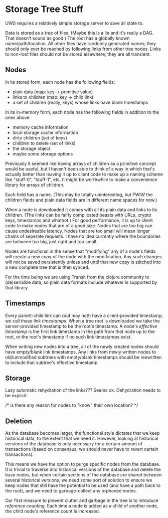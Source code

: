 Storage Tree Stuff
=======================

UWS requires a relatively simple storage server to save all state to.

Data is stored as a tree of files.
(Maybe this is a lie and it's really a DAG.
That doesn't sound as good.)
The root has a globally known name/path/location.
All other files have randomly generated names; they should only ever be reached by following links from other tree nodes.
Links to non-root files should not be stored elsewhere; they are all transient.

## Nodes

In its stored form, each node has the following fields:

- plain data (map: key -> primitive value)
- links to children (map: key -> child link)
- a set of children (really, keys) whose links have blank timestamps

In its in-memory form, each node has the following fields in addition
to the ones above:

- memory cache information
- local storage cache information
- dirty children (set of keys)
- children to delete (set of links)
- the storage object
- maybe some storage options

Previously it seemed like having arrays of children as a primitive concept would be useful, but I haven't been able to think of a way in which that's actually better than leaving it up to client code to make up a naming scheme like "stuff-0", "stuff-1", etc.
It might be worthwhile to make a convenience library for arrays of children.

Each field has a name.
(This may be totally uninteresting, but FWIW the children fields and plain data fields are in different name spaces for now.)

When a node is downloaded it comes with all its plain data and links to its children.
(The links can be fairly complicated beasts with URLs, crypto keys, timestamps and whatnot.)
For good performance, it is up to client code to make nodes that are of a good size.
Nodes that are too big can cause undesireable latency.
Nodes that are too small will mean longer chains of seperate requests.
I have no idea currently where the boundaries are between too big, just right and too small.

Nodes are functional in the sense that "modifying" any of a node's fields will create a new copy of the node with the modification.
Any such changes will not be saved persistently unless and until that new copy is stitched into a new complete tree that is then synced.

For the time being we are using Transit from the clojure community to (de)serialize data, so plain data formats include whatever is supported by that library.

## Timestamps

Every parent-child link can (but may not!) have a client-provided timestamp; we call these _link timestamps_.
When a tree root is downloaded we take the server-provided timestamp to be the root's timestamp.
A node's _effective timestamp_ is the first link timestamp in the path from that node up to the root, or the root's timestamp if no such link timestamps exist.

When writing new nodes into a tree, all of the newly created nodes should have empty/blank link timestamps.
Any links from newly written nodes to old/unmodified subtrees with empty/blank timestamps should be reewritten to include that subtree's effective timestamp.

## Storage

Lazy automatic rehydration of the links??? Seems ok.
Dehydration needs to be explicit.

/* is there any reason for nodes to "know" their own location? */

## Deletion

As the database becomes larger, the functional style dictates that we keep historical data, to the extent that we need it. However, looking at historical versions of the database is only necessary for a certain amount of transactions (based on consensus, we should never have to revert certain transactions).

This means we have the option to purge specific nodes from the database. It is trivial to traverse into historical versions of the database and delete the base nodes, but when certain sections of the database are shared between several historical versions, we need some sort of solution to ensure we keep nodes that still have the potential to be used (and have a path back to the root), and we need to garbage-collect any orphaned nodes.

Our first measure to prevent clutter and garbage in the tree is to introduce *reference counting*. Each time a node is added as a child of another node, the child node's reference count is increased.
